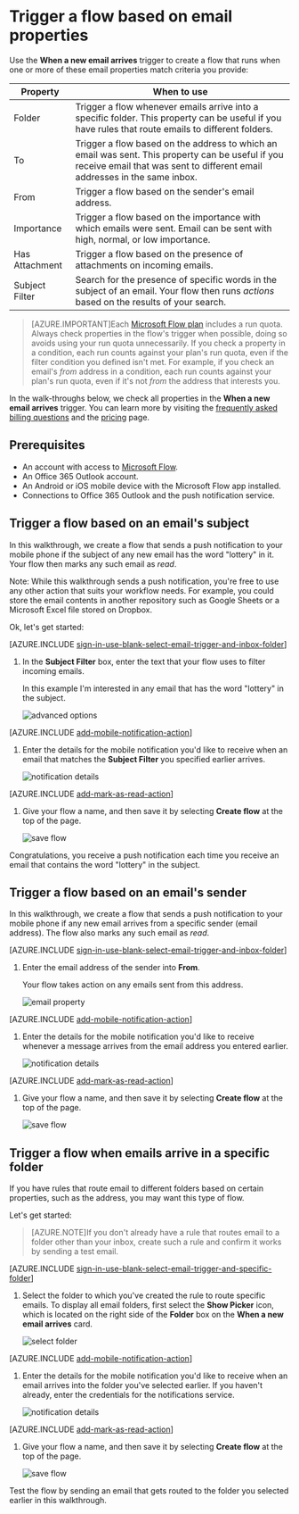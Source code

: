 <properties
    pageTitle="Run flows based on email properties. | Microsoft Flow"
    description="Start a flow based on properties such as the subject, from address, or the recipient of an email."
    services=""
    suite="flow"
    documentationCenter="na"
    authors="msftman"
    manager="anneta"
    editor=""
    tags=""/>

<tags
    ms.service="flow"
    ms.devlang="na"
    ms.topic="article"
    ms.tgt_pltfrm="na"
    ms.workload="na"
    ms.date="06/08/2017"
    ms.author="deonhe"/>

# Trigger a flow based on email properties

Use the **When a new email arrives** trigger to create a flow that runs when one or more of these email properties match criteria you provide:

Property|When to use
----|----
Folder|Trigger a flow whenever emails arrive into a specific folder. This property can be useful if you have rules that route emails to different folders.
To|Trigger a flow based on the address to which an email was sent. This property can be useful if you receive email that was sent to different email addresses in the same inbox.
From|Trigger a flow based on the sender's email address.
Importance|Trigger a flow based on the importance with which emails were sent. Email can be sent with high, normal, or low importance.
Has Attachment|Trigger a flow based on the presence of attachments on incoming emails.
Subject Filter|Search for the presence of specific words in the subject of an email. Your flow then runs *actions* based on the results of your search.

>[AZURE.IMPORTANT]Each [Microsoft Flow plan](https://flow.microsoft.com/pricing/) includes a run quota. Always check properties in the flow's trigger when possible, doing so avoids using your run quota unnecessarily. If you check a property in a condition, each run counts against your plan's run quota, even if the filter condition you defined isn't met. For example, if you check an email's *from* address in a condition, each run counts against your plan's run quota, even if it's not *from* the address that interests you.

In the walk-throughs below, we check all properties in the **When a new email arrives** trigger. You can learn more by visiting the [frequently asked billing questions](billing-questions.md/#what-counts-as-a-run) and the [pricing](https://ms.flow.microsoft.com/pricing/) page.

## Prerequisites

- An account with access to [Microsoft Flow](https://flow.microsoft.com).
- An Office 365 Outlook account.
- An Android or iOS mobile device with the Microsoft Flow app installed.
- Connections to Office 365 Outlook and the push notification service.

## Trigger a flow based on an email's subject

In this walkthrough, we create a flow that sends a push notification to your mobile phone if the subject of any new email has the word "lottery" in it. Your flow then marks any such email as *read*.

Note: While this walkthrough sends a push notification, you're free to use any other action that suits your workflow needs. For example, you could store the email contents in another repository such as Google Sheets or a Microsoft Excel file stored on Dropbox.

Ok, let's get started:

[AZURE.INCLUDE [sign-in-use-blank-select-email-trigger-and-inbox-folder](../includes/sign-in-use-blank-select-email-trigger-and-inbox-folder.md)]

1. In the **Subject Filter** box, enter the text that your flow uses to filter incoming emails.

     In this example I'm interested in any email that has the word "lottery" in the subject.

      ![advanced options](./media/email-triggers/email-triggers-subject-text.png)

[AZURE.INCLUDE [add-mobile-notification-action](../includes/add-mobile-notification-action.md)]

1. Enter the details for the mobile notification you'd like to receive when an email that matches the **Subject Filter** you specified earlier arrives.

     ![notification details](./media/email-triggers/email-triggers-4.png)

[AZURE.INCLUDE [add-mark-as-read-action](../includes/add-mark-as-read-action.md)]

1. Give your flow a name, and then save it by selecting **Create flow** at the top of the page.

     ![save flow](./media/email-triggers/email-triggers-subject-notification.png)

Congratulations, you receive a push notification each time you receive an email that contains the word "lottery" in the subject.

## Trigger a flow based on an email's sender

In this walkthrough, we create a flow that sends a push notification to your mobile phone if any new email arrives from a specific sender (email address). The flow also marks any such email as *read*.

[AZURE.INCLUDE [sign-in-use-blank-select-email-trigger-and-inbox-folder](../includes/sign-in-use-blank-select-email-trigger-and-inbox-folder.md)]

1. Enter the email address of the sender into **From**.

     Your flow takes action on any emails sent from this address.

      ![email property](./media/email-triggers/email-triggers-from.png)

[AZURE.INCLUDE [add-mobile-notification-action](../includes/add-mobile-notification-action.md)]

1. Enter the details for the mobile notification you'd like to receive whenever a message arrives from the email address you entered earlier.

     ![notification details](./media/email-triggers/email-triggers-sender-notification.png)

[AZURE.INCLUDE [add-mark-as-read-action](../includes/add-mark-as-read-action.md)]

1. Give your flow a name, and then save it by selecting **Create flow** at the top of the page.

     ![save flow](./media/email-triggers/email-triggers-sender-5.png)

## Trigger a flow when emails arrive in a specific folder

If you have rules that route email to different folders based on certain properties, such as the address, you may want this type of flow.

Let's get started:

>[AZURE.NOTE]If you don't already have a rule that routes email to a folder other than your inbox, create such a rule and confirm it works by sending a test email.

[AZURE.INCLUDE [sign-in-use-blank-select-email-trigger-and-specific-folder](../includes/sign-in-use-blank-select-email-trigger-and-specific-folder.md)]

1. Select the folder to which you've created the rule to route specific emails. To display all email folders, first select the **Show Picker** icon, which is located on the right side of the **Folder** box on the **When a new email arrives** card.

     ![select folder](./media/email-triggers/email-triggers-2.png)

[AZURE.INCLUDE [add-mobile-notification-action](../includes/add-mobile-notification-action.md)]

1. Enter the details for the mobile notification you'd like to receive when an email arrives into the folder you've selected earlier. If you haven't already, enter the credentials for the notifications service.

     ![notification details](./media/email-triggers/email-triggers-folder-notification.png)

[AZURE.INCLUDE [add-mark-as-read-action](../includes/add-mark-as-read-action.md)]

1. Give your flow a name, and then save it by selecting **Create flow** at the top of the page.

     ![save flow](./media/email-triggers/email-triggers-7.png)

Test the flow by sending an email that gets routed to the folder you selected earlier in this walkthrough.